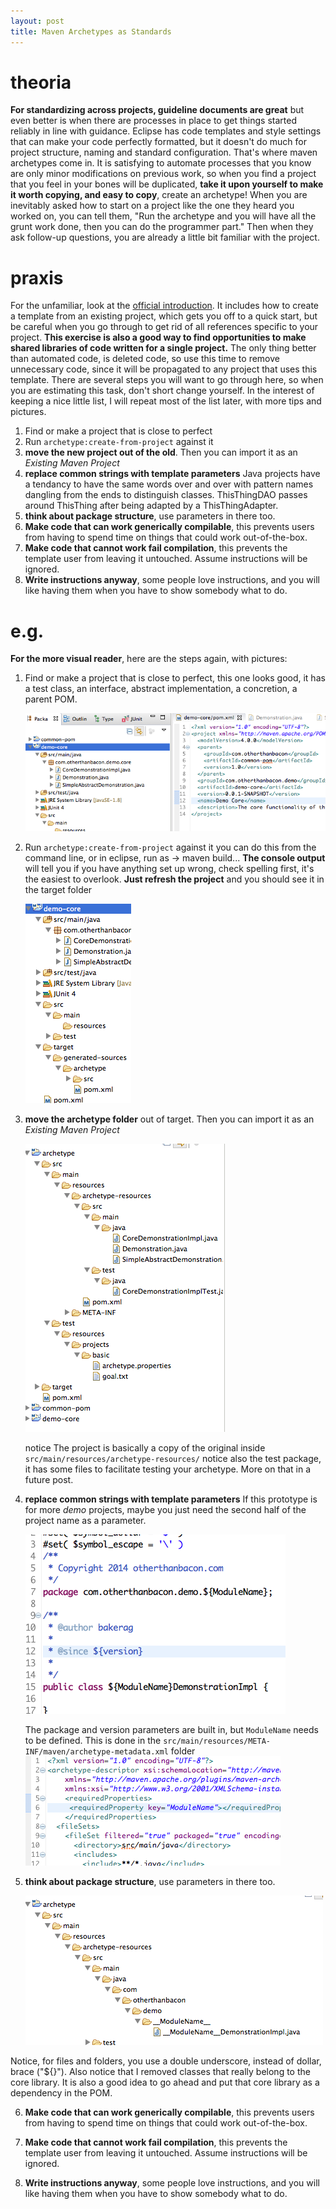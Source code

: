 ```yaml
---
layout: post
title: Maven Archetypes as Standards
---
```

# theoria

**For standardizing across projects, guideline documents are great** but even better is when there are processes in place to get things started reliably in line with guidance. Eclipse has code templates and style settings that can make your code perfectly formatted, but it doesn't do much for project structure, naming and standard configuration. That's where maven archetypes come in. It is satisfying to automate processes that you know are only minor modifications on previous work, so when you find a project that you feel in your bones will be duplicated, **take it upon yourself to make it worth copying, and easy to copy**, create an archetype! When you are inevitably asked how to start on a project like the one they heard you worked on, you can tell them, "Run the archetype and you will have all the grunt work done, then you can do the programmer part." Then when they ask follow-up questions, you are already a little bit familiar with the project.


# praxis
For the unfamiliar, look at the [official introduction](http://maven.apache.org/guides/introduction/introduction-to-archetypes.html). It includes how to create a template from an existing project, which gets you off to a quick start, but be careful when you go through to get rid of all references specific to your project. **This exercise is also a good way to find opportunities to make shared libraries of code written for a single project.** The only thing better than automated code, is deleted code, so use this time to remove unnecessary code, since it will be propagated to any project that uses this template. There are several steps you will want to go through here, so when you are estimating this task, don't short change yourself. In the interest of keeping a nice little list, I will repeat  most of the list later, with more tips and pictures.

1. Find or make a project that is close to perfect
2. Run `archetype:create-from-project` against it
3. **move the new project out of the old**. Then you can import it as an _Existing Maven Project_
4. **replace common strings with template parameters**
    Java projects have a tendancy to have the same words over and over with pattern names dangling from the ends to distinguish classes. ThisThingDAO passes around ThisThing after being adapted by a ThisThingAdapter.
5. **think about package structure**, use parameters in there too.
6. **Make code that can work generically compilable**, this prevents users from having to spend time on things that could work out-of-the-box.
7. **Make code that cannot work fail compilation**, this prevents the template user from leaving it untouched. Assume instructions will be ignored.
8. **Write instructions anyway**, some people love instructions, and you will like having them when you have to show somebody what to do.

# e.g.
**For the more visual reader**, here are the steps again, with pictures:

1. Find or make a project that is close to perfect, this one looks good, it has a test class, an interface, abstract implementation, a concretion, a parent POM.

   ![My chosen prototype](images/prototype.png)

2. Run `archetype:create-from-project` against it
   you can do this from the command line, or in eclipse, run as -> maven build...
   **The console output** will tell you if you have anything set up wrong, check spelling first, it's the easiest to overlook.
   **Just refresh the project** and you should see it in the target folder

   ![new folder](images/newFolder.png)

3. **move the archetype folder** out of target. Then you can import it as an _Existing Maven Project_

   ![Archetype Project Structure](images/archetypeTree.png)

   notice The project is basically a copy of the original inside `src/main/resources/archetype-resources/` notice also the test package, it has some files to facilitate testing your archetype. More on that in a future post.
4. **replace common strings with template parameters**
    If this prototype is for more _demo_ projects, maybe you just need the second half of the project name as a parameter.

    ![Replace variable words](images/parameterReplacement.png)

    The package and version parameters are built in, but `ModuleName` needs to be defined. This is done in the `src/main/resources/META-INF/maven/archetype-metadata.xml` folder
    ![Required Parameters](images/requiredParameters.png)
5. **think about package structure**, use parameters in there too.

   ![Parameter in folder tree](images/parameterInFolderName.png)

  Notice, for files and folders, you use a double underscore, instead of dollar, brace ("${}").
  Also notice that I removed classes that really belong to the core library. It is also a good idea to go ahead and put that core library as a dependency in the POM.

6. **Make code that can work generically compilable**, this prevents users from having to spend time on things that could work out-of-the-box.

7. **Make code that cannot work fail compilation**, this prevents the template user from leaving it untouched. Assume instructions will be ignored.

8. **Write instructions anyway**, some people love instructions, and you will like having them when you have to show somebody what to do.
